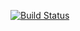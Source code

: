 [![Build Status](https://travis-ci.com/mxrph/pi221team4k.svg?branch=master)](https://travis-ci.com/mxrph/pi221team4k)
